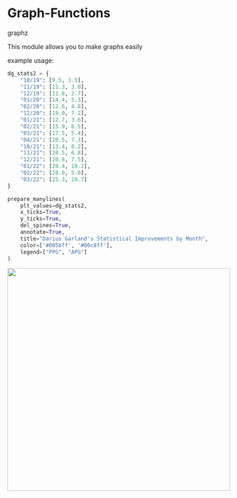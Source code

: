 # Graph-Functions
graphz

This module allows you to make graphs easily

example usage:

```py
dg_stats2 = {
    "10/19": [9.5, 3.5],
    "11/19": [11.3, 3.0],
    "12/19": [11.8, 2.7],
    "01/20": [14.4, 5.3],
    "02/20": [12.6, 4.8],
    "12/20": [19.0, 7.2],
    "01/21": [12.7, 3.6],
    "02/21": [15.9, 6.5],
    "03/21": [17.5, 5.4],
    "04/21": [20.5, 7.3],
    "10/21": [13.4, 8.2],
    "11/21": [20.5, 6.8],
    "12/21": [20.8, 7.5],
    "01/22": [20.4, 10.2],
    "02/22": [28.0, 5.0],
    "03/22": [25.3, 10.7]
}

prepare_manylines(
    plt_values=dg_stats2,
    x_ticks=True,
    y_ticks=True,
    del_spines=True,
    annotate=True,
    title="Darius Garland's Statistical Improvements by Month",
    color=['#005bff', '#00c8ff'],
    legend=["PPG", "APG"]
)
```

<img src=https://i.imgur.com/NsdDLWh.png height=500></img>

